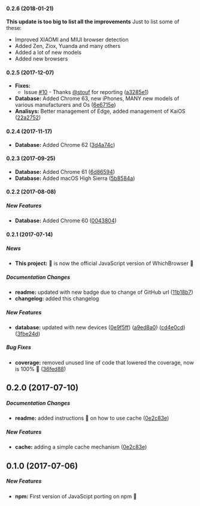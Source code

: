 #### 0.2.6 (2018-01-21)
**This update is too big to list all the improvements** 
Just to list some of these:

* Improved XIAOMI and MIUI browser detection
* Added Zen, Ziox, Yuanda and many others
* Added a lot of new models
* Added new browsers

#### 0.2.5 (2017-12-07)
* **Fixes:** 
    * Issue [#10](https://github.com/WhichBrowser/Parser-JavaScript/issues/10) - Thanks [@stouf](https://github.com/stouf) for reporting ([a3285e1](https://github.com/WhichBrowser/Parser-JavaScript/commit/a3285e1f1f439bccbbe2c1bb93abfdcd3a93f7de))
* **Database:** Added Chrome 63, new iPhones, MANY new models of various manufacturers and Os ([6e6715e](https://github.com/WhichBrowser/Parser-JavaScript/commit/6e6715e022bb26e2a4bd5a7f24a6fc2a9a023ebb))
* **Analisys:** Better management of Edge, added management of KaiOS ([22a2752](https://github.com/WhichBrowser/Parser-JavaScript/commit/22a27520ce38dd5f50954387b5e0499c88bef1e0))

#### 0.2.4 (2017-11-17) 
* **Database:** Added Chrome 62 ([3d4a74c](https://github.com/WhichBrowser/Parser-JavaScript/commit/3d4a74c1cf995a41bde6a6136bfd076d9e877286))

#### 0.2.3 (2017-09-25) 
* **Database:** Added Chrome 61 ([6d86594](https://github.com/WhichBrowser/Parser-JavaScript/commit/6d86594e82e795fb1720dfc162c002e73889be4b))
* **Database:** Added macOS High Sierra ([5b8584a](https://github.com/WhichBrowser/Parser-JavaScript/commit/5b8584adf81f449b75d851c34d2d6ab39d138579))

#### 0.2.2 (2017-08-08)

##### New Features
* **Database:** Added Chrome 60 ([0043804](https://github.com/WhichBrowser/Parser-JavaScript/commit/00438049ff3f30fb2810a980c88146b2112eff0b))

#### 0.2.1 (2017-07-14)

##### News
* **This project:** 🎊 is now the official JavaScript version of WhichBrowser 🍾

##### Documentation Changes
* **readme:** updated with new badge due to change of GitHub url ([11b18b7](https://github.com/WhichBrowser/Parser-JavaScript/commit/11b18b76409edeece95a8fd32fdb13b466ab1e8f))
* **changelog:** added this changelog

##### New Features
* **database:** updated with new devices ([0e9f5ff](https://github.com/WhichBrowser/Parser-JavaScript/commit/0e9f5ffe6c8c571edec13d9590c67348247a8bc1))
([a9ed8a0](https://github.com/WhichBrowser/Parser-JavaScript/commit/a9ed8a0a45206eae7a64f8f86f861688b4ed3cca))
([cd4e0cd](https://github.com/WhichBrowser/Parser-JavaScript/commit/cd4e0cd158a897a917593e41cddd992b9325b53e))
([3fbe24d](https://github.com/WhichBrowser/Parser-JavaScript/commit/3fbe24d223eb45d3fd14e97e91f55ef5f98be065))

##### Bug Fixes
* **coverage:** removed unused line of code that lowered the coverage, now is 100% 🎉 ([36fed88](https://github.com/WhichBrowser/Parser-JavaScript/commit/36fed88210cbfd38f65911a03d1d90be6e3553c4))

## 0.2.0 (2017-07-10)

##### Documentation Changes

* **readme:** added instructions 📖 on how to use cache ([0e2c83e](https://github.com/WhichBrowser/Parser-JavaScript/commit/0e2c83e5cd53bcaa5c59047ea8665a9e48174ff8))

##### New Features
* **cache:** adding a simple cache mechanism ([0e2c83e](https://github.com/WhichBrowser/Parser-JavaScript/commit/0e2c83e5cd53bcaa5c59047ea8665a9e48174ff8))

## 0.1.0 (2017-07-06)

##### New Features

* **npm:** First version of JavaScipt porting on npm 🎇
